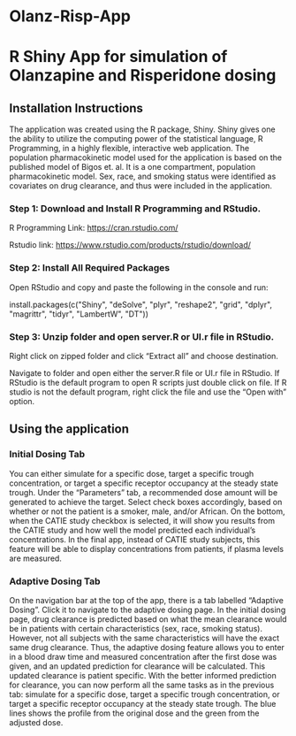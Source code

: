 # Olanz-Risp-App
R Shiny App for simulation of Olanzapine and Risperidone dosing
================================================================


Installation Instructions
-------------------------
The application was created using the R package, Shiny. Shiny gives one the ability to utilize the computing power of the statistical language, R Programming, in a highly flexible, interactive web application.
The population pharmacokinetic model used for the application is based on the published model of Bigos et. al. It is a one compartment, population pharmacokinetic model. Sex, race, and smoking status were identified as covariates on drug clearance, and thus were included in the application. 


### Step 1: Download and Install R Programming and RStudio.


R Programming Link: https://cran.rstudio.com/

Rstudio link: https://www.rstudio.com/products/rstudio/download/

### Step 2: Install All Required Packages 

Open RStudio and copy and paste the following in the console and run:

install.packages(c("Shiny", "deSolve", "plyr", "reshape2", "grid", "dplyr", "magrittr", "tidyr", "LambertW", "DT")) 


### Step 3: Unzip folder and open server.R or UI.r file in RStudio.

Right click on zipped folder and click “Extract all” and choose destination.

Navigate to folder and open either the server.R file or UI.r file in RStudio. If RStudio is the default program to open R scripts just double click on file. If R studio is not the default program, right click the file and use the “Open with” option.

Using the application
----------------------
### Initial Dosing Tab
 
You can either simulate for a specific dose, target a specific trough concentration, or target a specific receptor occupancy at the steady state trough. Under the “Parameters” tab, a recommended dose amount will be generated to achieve the target. 
Select check boxes accordingly, based on whether or not the patient is a smoker, male, and/or African.
On the bottom, when the CATIE study checkbox is selected, it will show you results from the CATIE study and how well the model predicted each individual’s concentrations. In the final app, instead of CATIE study subjects, this feature will be able to display concentrations from patients, if plasma levels are measured.


### Adaptive Dosing Tab

On the navigation bar at the top of the app, there is a tab labelled “Adaptive Dosing”. Click it to navigate to the adaptive dosing page.
In the initial dosing page, drug clearance is predicted based on what the mean clearance would be in patients with certain characteristics (sex, race, smoking status). However, not all subjects with the same characteristics will have the exact same drug clearance. Thus, the adaptive dosing feature allows you to enter in a blood draw time and measured concentration after the first dose was given, and an updated prediction for clearance will be calculated. This updated clearance is patient specific.
With the better informed prediction for clearance, you can now perform all the same tasks as in the previous tab: simulate for a specific dose, target a specific trough concentration, or target a specific receptor occupancy at the steady state trough.
The blue lines shows the profile from the original dose and the green from the adjusted dose. 
